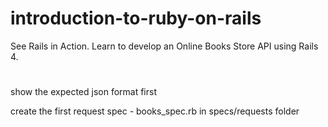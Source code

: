 # introduction-to-ruby-on-rails

See Rails in Action. Learn to develop an Online Books Store API using Rails 4.

#

show the expected json format first

create the first request spec - books_spec.rb in specs/requests folder

